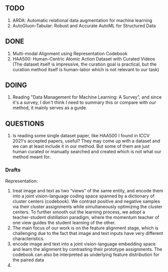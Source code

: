 ## TODO
1. ARDA: Automatic relational data augmentation for machine learning
2. AutoGluon-Tabular: Robust and Accurate AutoML for Structured Data
## DONE
1. Multi-modal Alignment using Representation Codebook
2. HAA500: Human-Centric Atomic Action Dataset with Curated Videos (The dataset itself is impressive, the curation goal is practical, but the curation method itself is human-labor which is not relevant to our task)
## DOING
1. Reading "Data Management for Machine Learning: A Survey", and since it's a survey, I don't think I need to summary this or compare with our method, it mainly serves as a guide. 


## QUESTIONS
1. Is reading some single dataset paper, like HAA500 I found in ICCV 2021's accepted papers, useful?  They may come up with a dataset and we can at least include it in our method. But some of them are just human curated or manually searched and created which is not what our method meant for. 
### Drafts
Representation:
1. treat image and text as two “views” of the same entity, and encode them into a joint vision-language coding space spanned by a dictionary of cluster centers (codebook).
We contrast positive and negative samples via their cluster assignments while simultaneously optimizing the cluster centers. To further smooth out the learning process, we adopt a teacher-student distillation paradigm, where the momentum teacher of one view guides the student learning of the other.
1. The main focus of our work is on the feature alignment stage, which is challenging due to the fact that image and text inputs have very different characteristics.
2. encode image and text into a joint vision-language embedding space and learn the alignment by contrasting their prototype assignments. The codebook can also be interpreted as underlying feature distribution for the paired data
3. 